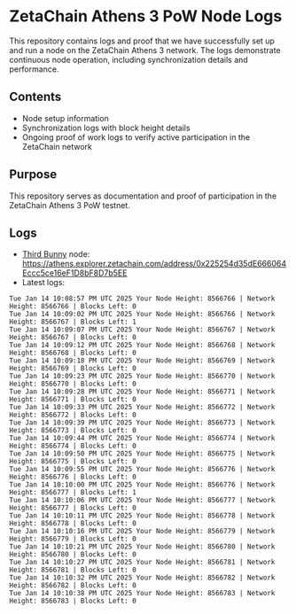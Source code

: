 # ZetaChain Athens 3 PoW Node Logs
This repository contains logs and proof that we have successfully set up and run a node on the ZetaChain Athens 3 network. The logs demonstrate continuous node operation, including synchronization details and performance.

## Contents
- Node setup information
- Synchronization logs with block height details
- Ongoing proof of work logs to verify active participation in the ZetaChain network

## Purpose
This repository serves as documentation and proof of participation in the ZetaChain Athens 3 PoW testnet.

## Logs

- [Third Bunny](https://thirdbunny.xyz/) node: https://athens.explorer.zetachain.com/address/0x225254d35dE666064Eccc5ce16eF1D8bF8D7b5EE
- Latest logs:
```
Tue Jan 14 10:08:57 PM UTC 2025 Your Node Height: 8566766 | Network Height: 8566766 | Blocks Left: 0
Tue Jan 14 10:09:02 PM UTC 2025 Your Node Height: 8566766 | Network Height: 8566767 | Blocks Left: 1
Tue Jan 14 10:09:07 PM UTC 2025 Your Node Height: 8566767 | Network Height: 8566767 | Blocks Left: 0
Tue Jan 14 10:09:12 PM UTC 2025 Your Node Height: 8566768 | Network Height: 8566768 | Blocks Left: 0
Tue Jan 14 10:09:18 PM UTC 2025 Your Node Height: 8566769 | Network Height: 8566769 | Blocks Left: 0
Tue Jan 14 10:09:23 PM UTC 2025 Your Node Height: 8566770 | Network Height: 8566770 | Blocks Left: 0
Tue Jan 14 10:09:28 PM UTC 2025 Your Node Height: 8566771 | Network Height: 8566771 | Blocks Left: 0
Tue Jan 14 10:09:33 PM UTC 2025 Your Node Height: 8566772 | Network Height: 8566772 | Blocks Left: 0
Tue Jan 14 10:09:39 PM UTC 2025 Your Node Height: 8566773 | Network Height: 8566773 | Blocks Left: 0
Tue Jan 14 10:09:44 PM UTC 2025 Your Node Height: 8566774 | Network Height: 8566774 | Blocks Left: 0
Tue Jan 14 10:09:50 PM UTC 2025 Your Node Height: 8566775 | Network Height: 8566775 | Blocks Left: 0
Tue Jan 14 10:09:55 PM UTC 2025 Your Node Height: 8566776 | Network Height: 8566776 | Blocks Left: 0
Tue Jan 14 10:10:00 PM UTC 2025 Your Node Height: 8566776 | Network Height: 8566777 | Blocks Left: 1
Tue Jan 14 10:10:06 PM UTC 2025 Your Node Height: 8566777 | Network Height: 8566777 | Blocks Left: 0
Tue Jan 14 10:10:11 PM UTC 2025 Your Node Height: 8566778 | Network Height: 8566778 | Blocks Left: 0
Tue Jan 14 10:10:16 PM UTC 2025 Your Node Height: 8566779 | Network Height: 8566779 | Blocks Left: 0
Tue Jan 14 10:10:21 PM UTC 2025 Your Node Height: 8566780 | Network Height: 8566780 | Blocks Left: 0
Tue Jan 14 10:10:27 PM UTC 2025 Your Node Height: 8566781 | Network Height: 8566781 | Blocks Left: 0
Tue Jan 14 10:10:32 PM UTC 2025 Your Node Height: 8566782 | Network Height: 8566782 | Blocks Left: 0
Tue Jan 14 10:10:38 PM UTC 2025 Your Node Height: 8566783 | Network Height: 8566783 | Blocks Left: 0
```
